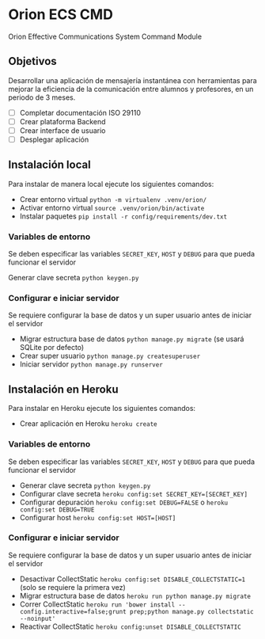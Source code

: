 # Orion ECS CMD

Orion Effective Communications System Command Module

## Objetivos

Desarrollar una aplicación de mensajería instantánea con herramientas para mejorar la eficiencia de la comunicación entre alumnos y profesores, en un periodo de 3 meses.

- [ ]  Completar documentación ISO 29110
- [ ]  Crear plataforma Backend
- [ ]  Crear interface de usuario
- [ ]  Desplegar aplicación

## Instalación local

Para instalar de manera local ejecute los siguientes comandos:

- Crear entorno virtual `python -m virtualenv .venv/orion/`
- Activar entorno virtual `source .venv/orion/bin/activate`
- Instalar paquetes `pip install -r config/requirements/dev.txt`

### Variables de entorno

Se deben especificar las variables `SECRET_KEY`, `HOST` y `DEBUG` para que pueda funcionar el servidor

Generar clave secreta `python keygen.py`

### Configurar e iniciar servidor

Se requiere configurar la base de datos y un super usuario antes de iniciar el servidor

- Migrar estructura base de datos `python manage.py migrate` (se usará SQLite por defecto)
- Crear super usuario `python manage.py createsuperuser`
- Iniciar servidor `python manage.py runserver`

## Instalación en Heroku

Para instalar en Heroku ejecute los siguientes comandos:

- Crear aplicación en Heroku `heroku create`

### Variables de entorno

Se deben especificar las variables `SECRET_KEY`, `HOST` y `DEBUG` para que pueda funcionar el servidor

- Generar clave secreta `python keygen.py`
- Configurar clave secreta `heroku config:set SECRET_KEY=[SECRET_KEY]`
- Configurar depuración `heroku config:set DEBUG=FALSE` o `heroku config:set DEBUG=TRUE`
- Configurar host `heroku config:set HOST=[HOST]`

### Configurar e iniciar servidor

Se requiere configurar la base de datos y un super usuario antes de iniciar el servidor

- Desactivar CollectStatic `heroku config:set DISABLE_COLLECTSTATIC=1` (solo se requiere la primera vez)
- Migrar estructura base de datos `heroku run python manage.py migrate`
- Correr CollectStatic `heroku run 'bower install --config.interactive=false;grunt prep;python manage.py collectstatic --noinput'`
- Reactivar CollectStatic `heroku config:unset DISABLE_COLLECTSTATIC`
